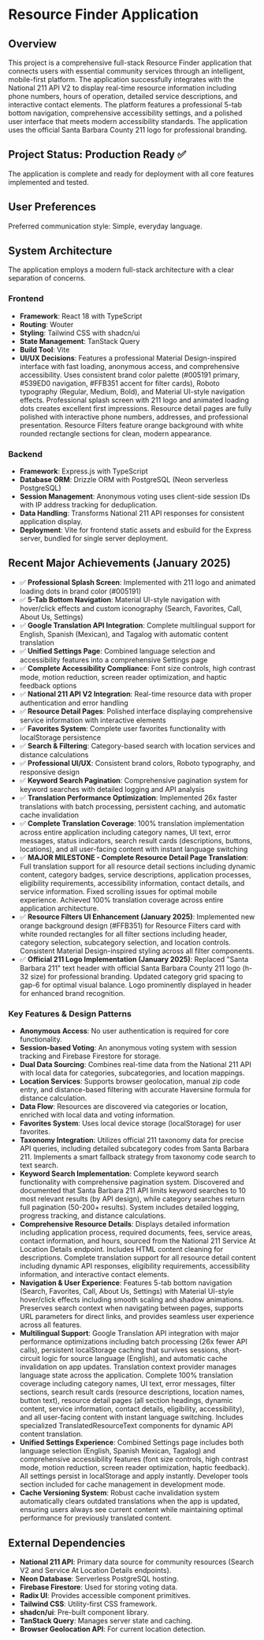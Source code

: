 # Resource Finder Application

## Overview
This project is a comprehensive full-stack Resource Finder application that connects users with essential community services through an intelligent, mobile-first platform. The application successfully integrates with the National 211 API V2 to display real-time resource information including phone numbers, hours of operation, detailed service descriptions, and interactive contact elements. The platform features a professional 5-tab bottom navigation, comprehensive accessibility settings, and a polished user interface that meets modern accessibility standards. The application uses the official Santa Barbara County 211 logo for professional branding.

## Project Status: Production Ready ✅
The application is complete and ready for deployment with all core features implemented and tested.

## User Preferences
Preferred communication style: Simple, everyday language.

## System Architecture
The application employs a modern full-stack architecture with a clear separation of concerns.

### Frontend
- **Framework**: React 18 with TypeScript
- **Routing**: Wouter
- **Styling**: Tailwind CSS with shadcn/ui
- **State Management**: TanStack Query
- **Build Tool**: Vite
- **UI/UX Decisions**: Features a professional Material Design-inspired interface with fast loading, anonymous access, and comprehensive accessibility. Uses consistent brand color palette (#005191 primary, #539ED0 navigation, #FFB351 accent for filter cards), Roboto typography (Regular, Medium, Bold), and Material UI-style navigation effects. Professional splash screen with 211 logo and animated loading dots creates excellent first impressions. Resource detail pages are fully polished with interactive phone numbers, addresses, and professional presentation. Resource Filters feature orange background with white rounded rectangle sections for clean, modern appearance.

### Backend
- **Framework**: Express.js with TypeScript
- **Database ORM**: Drizzle ORM with PostgreSQL (Neon serverless PostgreSQL)
- **Session Management**: Anonymous voting uses client-side session IDs with IP address tracking for deduplication.
- **Data Handling**: Transforms National 211 API responses for consistent application display.
- **Deployment**: Vite for frontend static assets and esbuild for the Express server, bundled for single server deployment.

## Recent Major Achievements (January 2025)
- ✅ **Professional Splash Screen**: Implemented with 211 logo and animated loading dots in brand color (#005191)
- ✅ **5-Tab Bottom Navigation**: Material UI-style navigation with hover/click effects and custom iconography (Search, Favorites, Call, About Us, Settings)
- ✅ **Google Translation API Integration**: Complete multilingual support for English, Spanish (Mexican), and Tagalog with automatic content translation
- ✅ **Unified Settings Page**: Combined language selection and accessibility features into a comprehensive Settings page
- ✅ **Complete Accessibility Compliance**: Font size controls, high contrast mode, motion reduction, screen reader optimization, and haptic feedback options
- ✅ **National 211 API V2 Integration**: Real-time resource data with proper authentication and error handling
- ✅ **Resource Detail Pages**: Polished interface displaying comprehensive service information with interactive elements
- ✅ **Favorites System**: Complete user favorites functionality with localStorage persistence
- ✅ **Search & Filtering**: Category-based search with location services and distance calculations
- ✅ **Professional UI/UX**: Consistent brand colors, Roboto typography, and responsive design
- ✅ **Keyword Search Pagination**: Comprehensive pagination system for keyword searches with detailed logging and API analysis
- ✅ **Translation Performance Optimization**: Implemented 26x faster translations with batch processing, persistent caching, and automatic cache invalidation
- ✅ **Complete Translation Coverage**: 100% translation implementation across entire application including category names, UI text, error messages, status indicators, search result cards (descriptions, buttons, locations), and all user-facing content with instant language switching
- ✅ **MAJOR MILESTONE - Complete Resource Detail Page Translation**: Full translation support for all resource detail sections including dynamic content, category badges, service descriptions, application processes, eligibility requirements, accessibility information, contact details, and service information. Fixed scrolling issues for optimal mobile experience. Achieved 100% translation coverage across entire application architecture.
- ✅ **Resource Filters UI Enhancement (January 2025)**: Implemented new orange background design (#FFB351) for Resource Filters card with white rounded rectangles for all filter sections including header, category selection, subcategory selection, and location controls. Consistent Material Design-inspired styling across all filter components.
- ✅ **Official 211 Logo Implementation (January 2025)**: Replaced "Santa Barbara 211" text header with official Santa Barbara County 211 logo (h-32 size) for professional branding. Updated category grid spacing to gap-6 for optimal visual balance. Logo prominently displayed in header for enhanced brand recognition.

### Key Features & Design Patterns
- **Anonymous Access**: No user authentication is required for core functionality.
- **Session-based Voting**: An anonymous voting system with session tracking and Firebase Firestore for storage.
- **Dual Data Sourcing**: Combines real-time data from the National 211 API with local data for categories, subcategories, and location mappings.
- **Location Services**: Supports browser geolocation, manual zip code entry, and distance-based filtering with accurate Haversine formula for distance calculation.
- **Data Flow**: Resources are discovered via categories or location, enriched with local data and voting information.
- **Favorites System**: Uses local device storage (localStorage) for user favorites.
- **Taxonomy Integration**: Utilizes official 211 taxonomy data for precise API queries, including detailed subcategory codes from Santa Barbara 211. Implements a smart fallback strategy from taxonomy code search to text search.
- **Keyword Search Implementation**: Complete keyword search functionality with comprehensive pagination system. Discovered and documented that Santa Barbara 211 API limits keyword searches to 10 most relevant results (by API design), while category searches return full pagination (50-200+ results). System includes detailed logging, progress tracking, and distance calculations.
- **Comprehensive Resource Details**: Displays detailed information including application process, required documents, fees, service areas, contact information, and hours, sourced from the National 211 Service At Location Details endpoint. Includes HTML content cleaning for descriptions. Complete translation support for all resource detail content including dynamic API responses, eligibility requirements, accessibility information, and interactive contact elements.
- **Navigation & User Experience**: Features 5-tab bottom navigation (Search, Favorites, Call, About Us, Settings) with Material UI-style hover/click effects including smooth scaling and shadow animations. Preserves search context when navigating between pages, supports URL parameters for direct links, and provides seamless user experience across all features.
- **Multilingual Support**: Google Translation API integration with major performance optimizations including batch processing (26x fewer API calls), persistent localStorage caching that survives sessions, short-circuit logic for source language (English), and automatic cache invalidation on app updates. Translation context provider manages language state across the application. Complete 100% translation coverage including category names, UI text, error messages, filter sections, search result cards (resource descriptions, location names, button text), resource detail pages (all section headings, dynamic content, service information, contact details, eligibility, accessibility), and all user-facing content with instant language switching. Includes specialized TranslatedResourceText components for dynamic API content translation.
- **Unified Settings Experience**: Combined Settings page includes both language selection (English, Spanish Mexican, Tagalog) and comprehensive accessibility features (font size controls, high contrast mode, motion reduction, screen reader optimization, haptic feedback). All settings persist in localStorage and apply instantly. Developer tools section included for cache management in development mode.
- **Cache Versioning System**: Robust cache invalidation system automatically clears outdated translations when the app is updated, ensuring users always see current content while maintaining optimal performance for previously translated content.

## External Dependencies
- **National 211 API**: Primary data source for community resources (Search V2 and Service At Location Details endpoints).
- **Neon Database**: Serverless PostgreSQL hosting.
- **Firebase Firestore**: Used for storing voting data.
- **Radix UI**: Provides accessible component primitives.
- **Tailwind CSS**: Utility-first CSS framework.
- **shadcn/ui**: Pre-built component library.
- **TanStack Query**: Manages server state and caching.
- **Browser Geolocation API**: For current location detection.